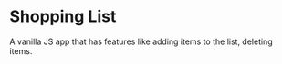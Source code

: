 # Shopping List 

A vanilla JS app that has features like adding items to the list, deleting items.

